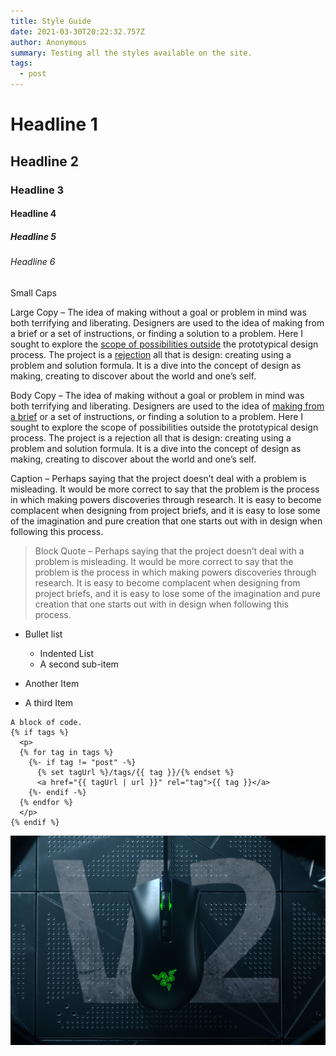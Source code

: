 ```yaml
---
title: Style Guide
date: 2021-03-30T20:22:32.757Z
author: Anonymous
summary: Testing all the styles available on the site.
tags:
  - post
---
```

# Headline 1

## Headline 2

### Headline 3

#### Headline 4

##### Headline 5

###### Headline 6

Small Caps

Large Copy – The idea of making without a goal or problem in mind was both terrifying and liberating. Designers are used to the idea of making from a brief or a set of instructions, or finding a solution to a problem. Here I sought to explore the [scope of possibilities outside](aaa) the prototypical design process. 
The project is a [rejection](aaa) all that is design: creating using a problem and solution formula. It is a dive into the concept of design as making, creating to discover about the world and one’s self.

Body Copy – The idea of making without a goal or problem in mind was both terrifying and liberating. Designers are used to the idea of [making from a brief](aaa) or a set of instructions, or finding a solution to a problem. Here I sought to explore the scope of possibilities outside the prototypical design process. 
The project is a rejection all that is design: creating using a problem and solution formula. It is a dive into the concept of design as making, creating to discover about the world and one’s self.

Caption – Perhaps saying that the project doesn’t deal with a problem is misleading. It would be more correct to say that the problem is the process in which making powers discoveries through research. It is easy to become complacent when designing from project briefs, and it is easy to lose some of the imagination and pure creation that one starts out with in design when following this process. 

> Block Quote – Perhaps saying that the project doesn’t deal with a problem is misleading. It would be more correct to say that the problem is the process in which making powers discoveries through research. It is easy to become complacent when designing from project briefs, and it is easy to lose some of the imagination and pure creation that one starts out with in design when following this process. 

* Bullet list

  * Indented List
  * A second sub-item
* Another Item
* A third Item

```
A block of code.
{% if tags %}
  <p>
  {% for tag in tags %}
    {%- if tag != "post" -%}
      {% set tagUrl %}/tags/{{ tag }}/{% endset %}
      <a href="{{ tagUrl | url }}" rel="tag">{{ tag }}</a>
    {%- endif -%}
  {% endfor %}
  </p>
{% endif %}
```

![Alt Text](/static/img/https___hybrismediaprod.blob.core.windows.net_sys-master-phoenix-images-container_hbc_h0f_9081448529950_razer-deathadder-v2-gallery-hero-1500x1000.jpg "Image Title")